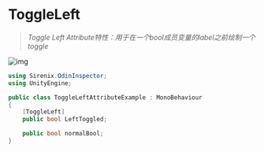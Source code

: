 # ToggleLeft

> *Toggle Left Attribute特性：用于在一个bool成员变量的label之前绘制一个toggle*

![img](C:/Users/user3/image/ToggleLeft/post-702-5fb7dd2f74ea8.gif)

```cs
using Sirenix.OdinInspector;
using UnityEngine;

public class ToggleLeftAttributeExample : MonoBehaviour
{
    [ToggleLeft]
    public bool LeftToggled;

    public bool normalBool;
}
```

